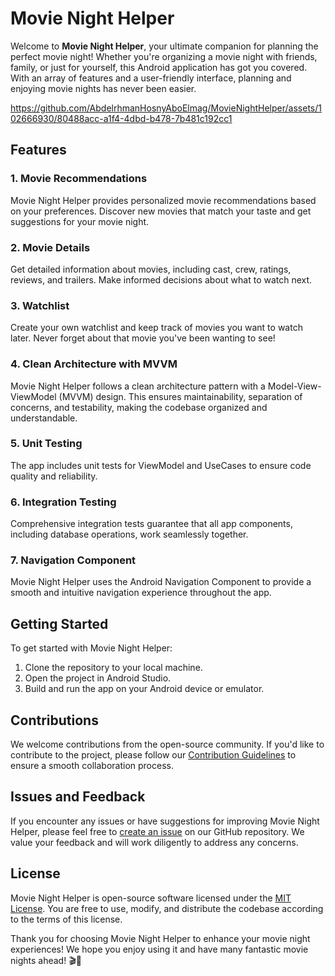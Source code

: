 # Movie Night Helper

Welcome to **Movie Night Helper**, your ultimate companion for planning the perfect movie night! Whether you're organizing a movie night with friends, family, or just for yourself, this Android application has got you covered. With an array of features and a user-friendly interface, planning and enjoying movie nights has never been easier.

https://github.com/AbdelrhmanHosnyAboElmag/MovieNightHelper/assets/102666930/80488acc-a1f4-4dbd-b478-7b481c192cc1


## Features

### 1. Movie Recommendations

Movie Night Helper provides personalized movie recommendations based on your preferences. Discover new movies that match your taste and get suggestions for your movie night.

### 2. Movie Details

Get detailed information about movies, including cast, crew, ratings, reviews, and trailers. Make informed decisions about what to watch next.

### 3. Watchlist

Create your own watchlist and keep track of movies you want to watch later. Never forget about that movie you've been wanting to see!

### 4. Clean Architecture with MVVM

Movie Night Helper follows a clean architecture pattern with a Model-View-ViewModel (MVVM) design. This ensures maintainability, separation of concerns, and testability, making the codebase organized and understandable.

### 5. Unit Testing

The app includes unit tests for ViewModel and UseCases to ensure code quality and reliability.

### 6. Integration Testing

Comprehensive integration tests guarantee that all app components, including database operations, work seamlessly together.

### 7. Navigation Component

Movie Night Helper uses the Android Navigation Component to provide a smooth and intuitive navigation experience throughout the app.

## Getting Started

To get started with Movie Night Helper:

1. Clone the repository to your local machine.
2. Open the project in Android Studio.
3. Build and run the app on your Android device or emulator.


## Contributions

We welcome contributions from the open-source community. If you'd like to contribute to the project, please follow our [Contribution Guidelines](CONTRIBUTING.md) to ensure a smooth collaboration process.

## Issues and Feedback

If you encounter any issues or have suggestions for improving Movie Night Helper, please feel free to [create an issue](https://github.com/your-username/movie-night-helper/issues) on our GitHub repository. We value your feedback and will work diligently to address any concerns.

## License

Movie Night Helper is open-source software licensed under the [MIT License](LICENSE.md). You are free to use, modify, and distribute the codebase according to the terms of this license.

Thank you for choosing Movie Night Helper to enhance your movie night experiences! We hope you enjoy using it and have many fantastic movie nights ahead! 🎬🍿

